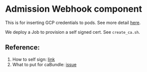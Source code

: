 # Admission Webhook component

This is for inserting GCP credentials to pods.
See more detail [here](https://github.com/kubeflow/kubeflow/tree/master/components/gcp-admission-webhook).

We deploy a Job to provision a self signed cert.
See `create_ca.sh`.

## Reference:
1. How to self sign: [link](https://github.com/kubernetes/kubectl/issues/86)
1. What to put for caBundle: [issue](https://github.com/kubernetes/kubernetes/issues/61171)
